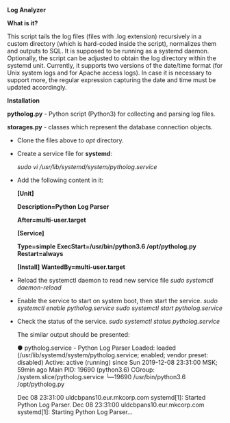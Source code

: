 **Log Analyzer**

**What is it?**

This script tails the log files (files with .log extension) recursively 
in a custom directory (which is hard-coded inside the script), normalizes them 
and outputs to SQL. It is supposed to be running as a systemd daemon.
Optionally, the script can be adjusted to obtain the log directory within 
the systemd unit.
Currently, it supports two versions of the date/time format (for Unix system
logs and for Apache access logs). In case it is necessary to support more, 
the regular expression capturing the date and time must be updated accordingly.


**Installation**

**pytholog.py** - Python script (Python3) for collecting and parsing log files.

**storages.py** - classes which represent the database connection objects.

* Clone the files above to *opt* directory.
* Create a service file for **systemd**:

     *sudo vi /usr/lib/systemd/system/pytholog.service*
 
* Add the following content in it:

     **[Unit]**
 
     **Description=Python Log Parser**
 
     **After=multi-user.target**
 
     **[Service]**
 
     **Type=simple**
     **ExecStart=/usr/bin/python3.6 /opt/pytholog.py**
     **Restart=always**
 
     **[Install]**
     **WantedBy=multi-user.target**

* Reload the systemctl daemon to read new service file
     *sudo systemctl daemon-reload*

* Enable the service to start on system boot, then start the service.
     *sudo systemctl enable pytholog.service*
     *sudo systemctl start pytholog.service*
 
* Check the status of the service. 
     *sudo systemctl status pytholog.service*

    The similar output should be presented:

     ● pytholog.service - Python Log Parser
        Loaded: loaded (/usr/lib/systemd/system/pytholog.service; enabled; vendor preset: disabled)
        Active: active (running) since Sun 2019-12-08 23:31:00 MSK; 59min ago
      Main PID: 19690 (python3.6)
        CGroup: /system.slice/pytholog.service
                └─19690 /usr/bin/python3.6 /opt/pytholog.py
 
     Dec 08 23:31:00 uldcbpans10.eur.mkcorp.com systemd[1]: Started Python Log Parser.
     Dec 08 23:31:00 uldcbpans10.eur.mkcorp.com systemd[1]: Starting Python Log Parser...
